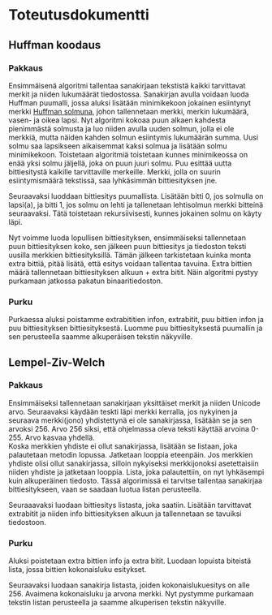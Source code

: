 # Toteutusdokumentti

## Huffman koodaus
### Pakkaus
Ensimmäisenä algoritmi tallentaa sanakirjaan tekstistä kaikki tarvittavat merkit ja niiden lukumäärät tiedostossa.
Sanakirjan avulla voidaan luoda Huffman puumalli, jossa aluksi lisätään minimikekoon jokainen esiintynyt merkki [Huffman solmuna](https://github.com/asnabryg/Pakkausalgoritmi/blob/main/src/Huffman/huffman_node.py),
johon tallennetaan merkki, merkin lukumäärä, vasen- ja oikea lapsi.
Nyt algoritmi kokoaa puun alkaen kahdesta pienimmästä solmusta ja luo niiden avulla uuden solmun, jolla ei ole merkkiä, mutta näiden kahden solmun esiintymis lukumäärän summa. Uusi solmu saa lapsikseen aikaisemmat kaksi solmua ja lisätään solmu minimikekoon.
Toistetaan algoritmiä toistetaan kunnes minimikeossa on enää yksi solmu jäljellä, joka on puun juuri solmu.
Puu esittää uutta bittiesitystä kaikille tarvittaville merkeille. Merkki, jolla on suurin esiintymismäärä tekstissä, saa lyhkäsimmän bittiesityksen jne.
  
Seuraavaksi luoddaan bittiesitys puumallista. Lisätään bitti 0, jos solmulla on lapsi(a), ja bitti 1, jos solmu on lehti ja tallenetaan lehtisolmun merkki bitteinä seuraavaksi.
Tätä toistetaan rekursiivisesti, kunnes jokainen solmu on käyty läpi.

Nyt voimme luoda lopullisen bittiesityksen, ensimmäiseksi tallennetaan puun bittiesityksen koko, sen jälkeen puun bittiesitys ja tiedoston teksti uusilla merkkien bittiesityksillä.
Tämän jälkeen tarkistetaan kuinka monta extra bittiä, pitää lisätä, että esitys voidaan tallentaa tavuina. Extra bittien määrä tallennetaan bittiesityksen alkuun + extra bitit.
Näin algoritmi pystyy purkamaan jatkossa pakatun binaaritiedoston.

### Purku
Purkaessa aluksi poistamme extrabititien infon, extrabitit, puu bittien infon ja puu bittiesityksen bittiesityksestä.
Luomme puu bittiesityksestä puumallin ja sen perusteella saamme alkuperäisen tekstin näkyville.

## Lempel-Ziv-Welch
### Pakkaus
Ensimmäiseksi tallennetaan sanakirjaan yksittäiset merkit ja niiden Unicode arvo.
Seuraavaksi käydään teskti läpi merkki kerralla, jos nykyinen ja seuraava merkki(jono) yhdistettynä ei ole sanakirjassa, lisätään se ja sen arvoksi 256. Arvo 256 siksi, että ohjelmassa oleva teksti käyttää arvoina 0-255.
Arvo kasvaa yhdellä.  
Koska merkkien yhdiste ei ollut sanakirjassa, lisätään se listaan, joka palautetaan metodin lopussa. Jatketaan looppia eteenpäin.
Jos merkkien yhdiste olisi ollut sanakirjassa, silloin nykyiseksi merkkijonoksi asetettaisiin niiden yhdiste ja jatketaan looppia.
Lista, joka palautettiin, on nyt lyhkäsempi kuin alkuperäinen tiedosto. Tässä algorimissä ei tarvitse tallentaa sanakirjaa bittiesitykseen, vaan se saadaan luotua listan perusteella.
  
Seuraaavaksi luodaan bittiesitys listasta, joka saatiin. Lisätään tarvittavat extrabitit ja niiden info bittiesityksen alkuun ja
tallennetaan se tavuiksi tiedostoon.

### Purku
Aluksi poistetaan extra bittien info ja extra bitit. Luodaan lopuista biteistä lista, jossa bittien kokonaisluku esitykset.
  
Seuraavaksi luodaan sanakirja listasta, joiden kokonaislukuesitys on alle 256. Avaimena kokonaisluku ja arvona merkki.
Nyt pystymme purkamaan tekstin listan perusteella ja saamme alkuperisen tekstin näkyville.
